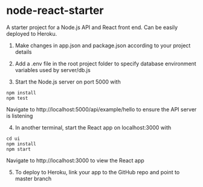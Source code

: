 # node-react-starter
A starter project for a Node.js API and React front end. Can be easily deployed to Heroku.

1. Make changes in app.json and package.json according to your project details

2. Add a .env file in the root project folder to specify database environment variables used by server/db.js

3. Start the Node.js server on port 5000 with
```
npm install
npm test
```
Navigate to http://localhost:5000/api/example/hello to ensure the API server is listening

4. In another terminal, start the React app on localhost:3000 with
```
cd ui
npm install
npm start
```
Navigate to http://localhost:3000 to view the React app

5. To deploy to Heroku, link your app to the GitHub repo and point to master branch
